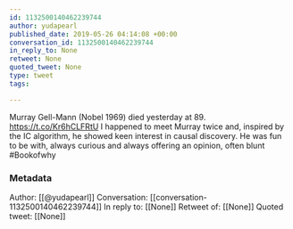 ```yaml
---
id: 1132500140462239744
author: yudapearl
published_date: 2019-05-26 04:14:08 +00:00
conversation_id: 1132500140462239744
in_reply_to: None
retweet: None
quoted_tweet: None
type: tweet
tags:

---
```


Murray Gell-Mann (Nobel 1969) died yesterday at 89.
https://t.co/Kr6hCLFRtU
I happened to meet Murray twice and, inspired by the IC algorithm, he showed keen interest in causal discovery. He was fun to be with, always curious and always offering an opinion, often blunt #Bookofwhy

### Metadata

Author: [[@yudapearl]]
Conversation: [[conversation-1132500140462239744]]
In reply to: [[None]]
Retweet of: [[None]]
Quoted tweet: [[None]]
